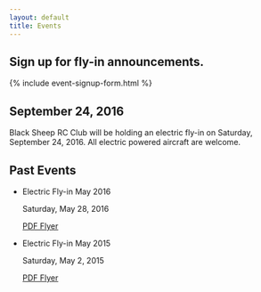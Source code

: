 ```yaml
---
layout: default
title: Events
---
```

## Sign up for fly-in announcements.

{% include event-signup-form.html %}

## September 24, 2016

Black Sheep RC Club will be holding an electric fly-in on Saturday, September
24, 2016. All electric powered aircraft are welcome.

## Past Events

- Electric Fly-in May 2016

    Saturday, May 28, 2016

    [PDF Flyer](/events/bsrcc-electric-fly-in-2016.pdf)

- Electric Fly-in May 2015

    Saturday, May 2, 2015

    [PDF Flyer](/events/bsrcc-electric-fly-in-2015.pdf)
